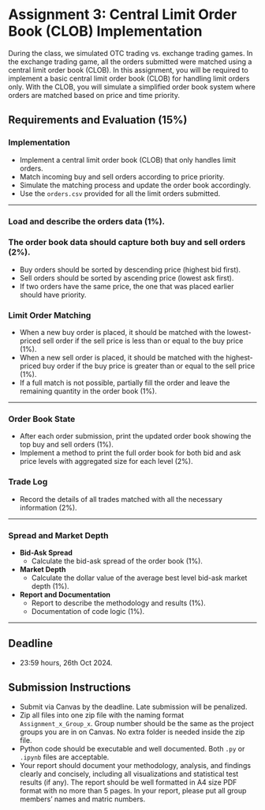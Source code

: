 # Assignment 3: Central Limit Order Book (CLOB) Implementation

During the class, we simulated OTC trading vs. exchange trading games. In the exchange trading game, all the orders submitted were matched using a central limit order book (CLOB). In this assignment, you will be required to implement a basic central limit order book (CLOB) for handling limit orders only. With the CLOB, you will simulate a simplified order book system where orders are matched based on price and time priority.

## Requirements and Evaluation (15%)

### Implementation
- Implement a central limit order book (CLOB) that only handles limit orders.
- Match incoming buy and sell orders according to price priority.
- Simulate the matching process and update the order book accordingly.
- Use the `orders.csv` provided for all the limit orders submitted.

---
### Load and describe the orders data (1%).

### The order book data should capture both buy and sell orders (2%).
- Buy orders should be sorted by descending price (highest bid first).
- Sell orders should be sorted by ascending price (lowest ask first).
- If two orders have the same price, the one that was placed earlier should have priority.

### Limit Order Matching
- When a new buy order is placed, it should be matched with the lowest-priced sell order if the sell price is less than or equal to the buy price (1%).
- When a new sell order is placed, it should be matched with the highest-priced buy order if the buy price is greater than or equal to the sell price (1%).
- If a full match is not possible, partially fill the order and leave the remaining quantity in the order book (1%).
---

### Order Book State
- After each order submission, print the updated order book showing the top buy and sell orders (1%).
- Implement a method to print the full order book for both bid and ask price levels with aggregated size for each level (2%).


### Trade Log
- Record the details of all trades matched with all the necessary information (2%).
---
### Spread and Market Depth
- **Bid-Ask Spread**
    - Calculate the bid-ask spread of the order book (1%).
- **Market Depth**
    - Calculate the dollar value of the average best level bid-ask market depth (1%).
- **Report and Documentation**
    - Report to describe the methodology and results (1%).
    - Documentation of code logic (1%).
---
## Deadline
- 23:59 hours, 26th Oct 2024.

## Submission Instructions
- Submit via Canvas by the deadline. Late submission will be penalized.
- Zip all files into one zip file with the naming format `Assignment_x_Group_x`. Group number should be the same as the project groups you are in on Canvas. No extra folder is needed inside the zip file.
- Python code should be executable and well documented. Both `.py` or `.ipynb` files are acceptable.
- Your report should document your methodology, analysis, and findings clearly and concisely, including all visualizations and statistical test results (if any). The report should be well formatted in A4 size PDF format with no more than 5 pages. In your report, please put all group members’ names and matric numbers.
